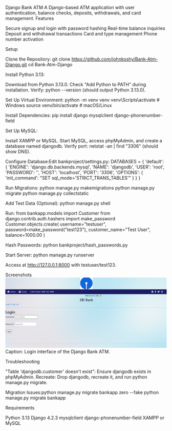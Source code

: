 Django Bank ATM
A Django-based ATM application with user authentication, balance checks, deposits, withdrawals, and card management.
Features

Secure signup and login with password hashing
Real-time balance inquiries
Deposit and withdrawal transactions
Card and type management
Phone number activation

Setup

Clone the Repository:
git clone https://github.com/johnkoshy/Bank-Atm-Django.git
cd Bank-Atm-Django


Install Python 3.13:

Download from Python 3.13.0.
Check "Add Python to PATH" during installation.
Verify: python --version (should output Python 3.13.0).


Set Up Virtual Environment:
python -m venv venv
venv\Scripts\activate  # Windows
source venv/bin/activate  # macOS/Linux


Install Dependencies:
pip install django mysqlclient django-phonenumber-field


Set Up MySQL:

Install XAMPP or MySQL.
Start MySQL, access phpMyAdmin, and create a database named djangodb.
Verify port: netstat -an | find "3306" (should show DNS).


Configure Database:Edit bankproject/settings.py:
DATABASES = {
    'default': {
        'ENGINE': 'django.db.backends.mysql',
        'NAME': 'djangodb',
        'USER': 'root',
        'PASSWORD': '',
        'HOST': 'localhost',
        'PORT': '3306',
        'OPTIONS': {
            'init_command': "SET sql_mode='STRICT_TRANS_TABLES'"
        }
    }
}


Run Migrations:
python manage.py makemigrations
python manage.py migrate
python manage.py collectstatic


Add Test Data (Optional):
python manage.py shell

Run:
from bankapp.models import Customer
from django.contrib.auth.hashers import make_password
Customer.objects.create(
    username="testuser",
    password=make_password("test123"),
    customer_name="Test User",
    balance=1000.00
)


Hash Passwords:
python bankproject/hash_passwords.py


Start Server:
python manage.py runserver

Access at http://127.0.0.1:8000 with testuser/test123.


Screenshots
![Screenshot](screenshots/login-screenshot.png)
Caption: Login interface of the Django Bank ATM.

Troubleshooting

"Table 'djangodb.customer' doesn't exist":
Ensure djangodb exists in phpMyAdmin.
Recreate: Drop djangodb, recreate it, and run python manage.py migrate.


Migration Issues:python manage.py migrate bankapp zero --fake
python manage.py migrate bankapp



Requirements

Python 3.13
Django 4.2.3
mysqlclient
django-phonenumber-field
XAMPP or MySQL

